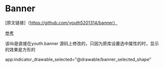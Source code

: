 # Banner

[原文链接]（https://github.com/youth5201314/banner） 

[参考](https://github.com/wenchaosong/Banner)

该lib是直接在youth.banner 源码上修改的，只因为原库设置选中属性的时，显示的效果是方形的

app:indicator_drawable_selected="@drawable/banner_selected_shape"



